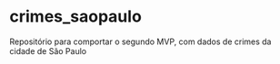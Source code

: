 # crimes_saopaulo
Repositório para comportar o segundo MVP, com dados de crimes da cidade de São Paulo
